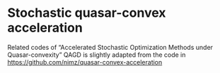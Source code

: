 # Stochastic quasar-convex acceleration
Related codes of “Accelerated Stochastic Optimization Methods under Quasar-convexity”
QAGD is slightly adapted from the code in https://github.com/nimz/quasar-convex-acceleration
